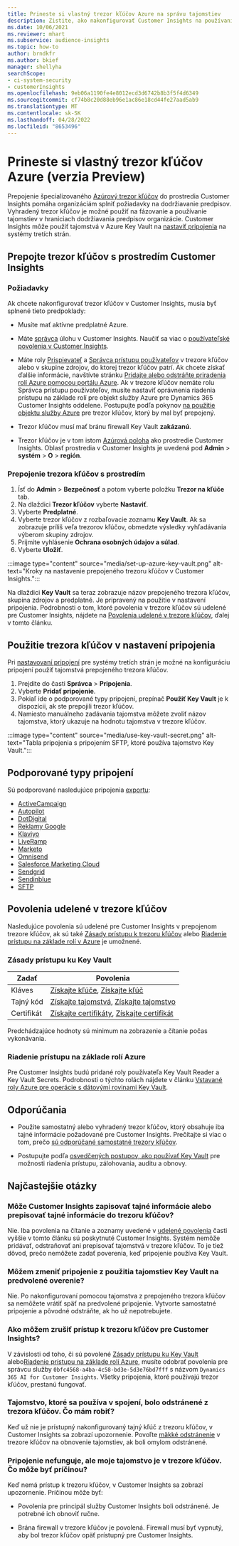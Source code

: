 ```yaml
---
title: Prineste si vlastný trezor kľúčov Azure na správu tajomstiev
description: Zistite, ako nakonfigurovať Customer Insights na používanie vlastného trezora kľúčov Azure.
ms.date: 10/06/2021
ms.reviewer: mhart
ms.subservice: audience-insights
ms.topic: how-to
author: brndkfr
ms.author: bkief
manager: shellyha
searchScope:
- ci-system-security
- customerInsights
ms.openlocfilehash: 9eb06a1190fe4e8012ecd3d6742b8b3f5f4d6349
ms.sourcegitcommit: cf74b8c20d88eb96e1ac86e18cd44fe27aad5ab9
ms.translationtype: MT
ms.contentlocale: sk-SK
ms.lasthandoff: 04/28/2022
ms.locfileid: "8653496"
---
```

# <a name="bring-your-own-azure-key-vault-preview"></a>Prineste si vlastný trezor kľúčov Azure (verzia Preview)

Prepojenie špecializovaného [Azúrový trezor kľúčov](/azure/key-vault/general/basic-concepts) do prostredia Customer Insights pomáha organizáciám splniť požiadavky na dodržiavanie predpisov.
Vyhradený trezor kľúčov je možné použiť na fázovanie a používanie tajomstiev v hraniciach dodržiavania predpisov organizácie. Customer Insights môže použiť tajomstvá v Azure Key Vault na [nastaviť pripojenia](connections.md) na systémy tretích strán.

## <a name="link-the-key-vault-to-the-customer-insights-environment"></a>Prepojte trezor kľúčov s prostredím Customer Insights

### <a name="prerequisites"></a>Požiadavky

Ak chcete nakonfigurovať trezor kľúčov v Customer Insights, musia byť splnené tieto predpoklady:

- Musíte mať aktívne predplatné Azure.

- Máte [správca](permissions.md#admin) úlohu v Customer Insights. Naučiť sa viac o [používateľské povolenia v Customer Insights](permissions.md#assign-roles-and-permissions).

- Máte roly [Prispievateľ](/azure/role-based-access-control/built-in-roles#contributor) a [Správca prístupu používateľov](/azure/role-based-access-control/built-in-roles#user-access-administrator) v trezore kľúčov alebo v skupine zdrojov, do ktorej trezor kľúčov patrí. Ak chcete získať ďalšie informácie, navštívte stránku [Pridajte alebo odstráňte priradenia rolí Azure pomocou portálu Azure](/azure/role-based-access-control/role-assignments-portal). Ak v trezore kľúčov nemáte rolu Správca prístupu používateľov, musíte nastaviť oprávnenia riadenia prístupu na základe rolí pre objekt služby Azure pre Dynamics 365 Customer Insights oddelene. Postupujte podľa pokynov [na použitie objektu služby Azure](connect-service-principal.md) pre trezor kľúčov, ktorý by mal byť prepojený.

- Trezor kľúčov musí mať bránu firewall Key Vault **zakázanú**.

- Trezor kľúčov je v tom istom [Azúrová poloha](https://azure.microsoft.com/global-infrastructure/geographies/#overview) ako prostredie Customer Insights. Oblasť prostredia v Customer Insights je uvedená pod **Admin** > **systém** > **O** > **región**.

### <a name="link-a-key-vault-to-the-environment"></a>Prepojenie trezora kľúčov s prostredím

1. Ísť do **Admin** > **Bezpečnosť** a potom vyberte položku **Trezor na kľúče** tab.
1. Na dlaždici **Trezor kľúčov** vyberte **Nastaviť**.
1. Vyberte **Predplatné**.
1. Vyberte trezor kľúčov z rozbaľovacie zoznamu **Key Vault**. Ak sa zobrazuje príliš veľa trezorov kľúčov, obmedzte výsledky vyhľadávania výberom skupiny zdrojov.
1. Prijmite vyhlásenie **Ochrana osobných údajov a súlad**.
1. Vyberte **Uložiť**.

:::image type="content" source="media/set-up-azure-key-vault.png" alt-text="Kroky na nastavenie prepojeného trezoru kľúčov v Customer Insights.":::

Na dlaždici **Key Vault** sa teraz zobrazuje názov prepojeného trezora kľúčov, skupina zdrojov a predplatné. Je pripravený na použitie v nastavení pripojenia.
Podrobnosti o tom, ktoré povolenia v trezore kľúčov sú udelené pre Customer Insights, nájdete na [Povolenia udelené v trezore kľúčov](#permissions-granted-on-the-key-vault), ďalej v tomto článku.

## <a name="use-the-key-vault-in-the-connection-setup"></a>Použitie trezora kľúčov v nastavení pripojenia

Pri [nastavovaní pripojení](connections.md) pre systémy tretích strán je možné na konfiguráciu pripojení použiť tajomstvá prepojeného trezora kľúčov.

1. Prejdite do časti **Správca** > **Pripojenia**.
1. Vyberte **Pridať pripojenie**.
1. Pokiaľ ide o podporované typy pripojení, prepínač **Použiť Key Vault** je k dispozícii, ak ste prepojili trezor kľúčov.
1. Namiesto manuálneho zadávania tajomstva môžete zvoliť názov tajomstva, ktorý ukazuje na hodnotu tajomstva v trezore kľúčov.

:::image type="content" source="media/use-key-vault-secret.png" alt-text="Tabla pripojenia s pripojením SFTP, ktoré používa tajomstvo Key Vault.":::

## <a name="supported-connection-types"></a>Podporované typy pripojení

Sú podporované nasledujúce pripojenia [exportu](export-destinations.md):

* [ActiveCampaign](export-active-campaign.md)
* [Autopilot](export-autopilot.md)
* [DotDigital](export-dotdigital.md)
* [Reklamy Google](export-google-ads.md)
* [Klaviyo](export-klaviyo.md)
* [LiveRamp](export-liveramp.md)
* [Marketo](export-marketo.md)
* [Omnisend](export-omnisend.md)
* [Salesforce Marketing Cloud](export-salesforce.md)
* [Sendgrid](export-sendgrid.md)
* [Sendinblue](export-sendinblue.md)
* [SFTP](export-sftp.md)

## <a name="permissions-granted-on-the-key-vault"></a>Povolenia udelené v trezore kľúčov

Nasledujúce povolenia sú udelené pre Customer Insights v prepojenom trezore kľúčov, ak sú také [Zásady prístupu k trezoru kľúčov](/azure/key-vault/general/assign-access-policy?tabs=azure-portal) alebo [Riadenie prístupu na základe rolí v Azure](/azure/key-vault/general/rbac-guide?tabs=azure-cli) je umožnené.

### <a name="key-vault-access-policy"></a>Zásady prístupu ku Key Vault

| Zadať        | Povolenia          |
| ----------- | -------------------- |
| Kláves         | [Získajte kľúče](/rest/api/keyvault/get-keys), [Získajte kľúč](/rest/api/keyvault/get-key)                                 |
| Tajný kód      | [Získajte tajomstvá](/rest/api/keyvault/get-secrets), [Získajte tajomstvo](/rest/api/keyvault/get-secret)                     |
| Certifikát | [Získajte certifikáty](/rest/api/keyvault/get-certificates), [Získajte certifikát](/rest/api/keyvault/get-certificate) |

Predchádzajúce hodnoty sú minimum na zobrazenie a čítanie počas vykonávania.

### <a name="azure-role-based-access-control"></a>Riadenie prístupu na základe rolí Azure

Pre Customer Insights budú pridané roly používateľa Key Vault Reader a Key Vault Secrets. Podrobnosti o týchto rolách nájdete v článku [Vstavané roly Azure pre operácie s dátovými rovinami Key Vault](/azure/key-vault/general/rbac-guide?tabs=azure-cli).

## <a name="recommendations"></a>Odporúčania

- Použite samostatný alebo vyhradený trezor kľúčov, ktorý obsahuje iba tajné informácie požadované pre Customer Insights. Prečítajte si viac o tom, prečo [sú odporúčané samostatné trezory kľúčov](/azure/key-vault/general/best-practices#why-we-recommend-separate-key-vaults).

- Postupujte podľa [osvedčených postupov, ako používať Key Vault](/azure/key-vault/general/best-practices#turn-on-logging) pre možnosti riadenia prístupu, zálohovania, auditu a obnovy.

## <a name="frequently-asked-questions"></a>Najčastejšie otázky

### <a name="can-customer-insights-write-secrets-or-overwrite-secrets-into-the-key-vault"></a>Môže Customer Insights zapisovať tajné informácie alebo prepisovať tajné informácie do trezoru kľúčov?

Nie. Iba povolenia na čítanie a zoznamy uvedené v [udelené povolenia](#permissions-granted-on-the-key-vault) časti vyššie v tomto článku sú poskytnuté Customer Insights. Systém nemôže pridávať, odstraňovať ani prepisovať tajomstvá v trezore kľúčov. To je tiež dôvod, prečo nemôžete zadať poverenia, keď pripojenie používa Key Vault.

### <a name="can-i-change-a-connection-from-using-key-vault-secrets-to-default-authentication"></a>Môžem zmeniť pripojenie z použitia tajomstiev Key Vault na predvolené overenie?

Nie. Po nakonfigurovaní pomocou tajomstva z prepojeného trezora kľúčov sa nemôžete vrátiť späť na predvolené pripojenie. Vytvorte samostatné pripojenie a pôvodné odstráňte, ak ho už nepotrebujete.

### <a name="how-can-i-revoke-access-to-a-key-vault-for-customer-insights"></a>Ako môžem zrušiť prístup k trezoru kľúčov pre Customer Insights?

V závislosti od toho, či sú povolené [Zásady prístupu ku Key Vault](/azure/key-vault/general/assign-access-policy?tabs=azure-portal) alebo[Riadenie prístupu na základe rolí Azure](/azure/key-vault/general/rbac-guide?tabs=azure-cli), musíte odobrať povolenia pre správcu služby `0bfc4568-a4ba-4c58-bd3e-5d3e76bd7fff` s názvom `Dynamics 365 AI for Customer Insights`. Všetky pripojenia, ktoré používajú trezor kľúčov, prestanú fungovať.

### <a name="a-secret-thats-used-in-a-connection-got-removed-from-the-key-vault-what-can-i-do"></a>Tajomstvo, ktoré sa používa v spojení, bolo odstránené z trezora kľúčov. Čo mám robiť?

Keď už nie je prístupný nakonfigurovaný tajný kľúč z trezoru kľúčov, v Customer Insights sa zobrazí upozornenie. Povoľte [mäkké odstránenie](/azure/key-vault/general/soft-delete-overview) v trezore kľúčov na obnovenie tajomstiev, ak boli omylom odstránené.

### <a name="a-connection-doesnt-work-but-my-secret-is-in-the-key-vault-what-might-be-the-cause"></a>Pripojenie nefunguje, ale moje tajomstvo je v trezore kľúčov. Čo môže byť príčinou?

Keď nemá prístup k trezoru kľúčov, v Customer Insights sa zobrazí upozornenie. Príčinou môže byť:

- Povolenia pre principál služby Customer Insights boli odstránené. Je potrebné ich obnoviť ručne.

- Brána firewall v trezore kľúčov je povolená. Firewall musí byť vypnutý, aby bol trezor kľúčov opäť prístupný pre Customer Insights.
